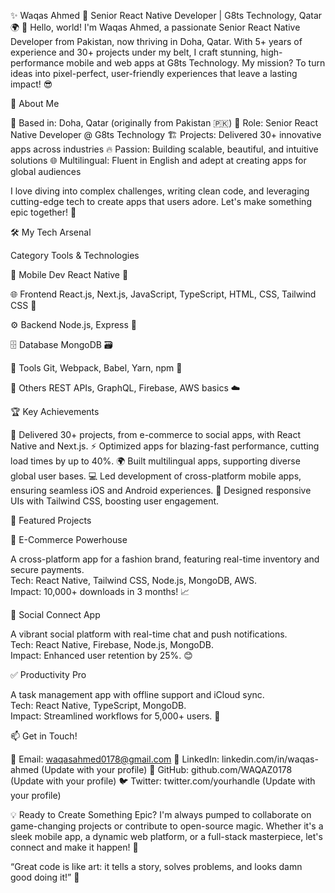 ✨ Waqas Ahmed 🚀
Senior React Native Developer | G8ts Technology, Qatar 🌍
👋 Hello, world! I'm Waqas Ahmed, a passionate Senior React Native Developer from Pakistan, now thriving in Doha, Qatar. With 5+ years of experience and 30+ projects under my belt, I craft stunning, high-performance mobile and web apps at G8ts Technology. My mission? To turn ideas into pixel-perfect, user-friendly experiences that leave a lasting impact! 😎

🌟 About Me

📍 Based in: Doha, Qatar (originally from Pakistan 🇵🇰)
💼 Role: Senior React Native Developer @ G8ts Technology
🏗️ Projects: Delivered 30+ innovative apps across industries
🔥 Passion: Building scalable, beautiful, and intuitive solutions
🌐 Multilingual: Fluent in English and adept at creating apps for global audiences

I love diving into complex challenges, writing clean code, and leveraging cutting-edge tech to create apps that users adore. Let's make something epic together! 🚀

🛠️ My Tech Arsenal



Category
Tools & Technologies



📱 Mobile Dev
React Native 🌟


🌐 Frontend
React.js, Next.js, JavaScript, TypeScript, HTML, CSS, Tailwind CSS 🎨


⚙️ Backend
Node.js, Express 🚀


🗄️ Database
MongoDB 🗃️


🧰 Tools
Git, Webpack, Babel, Yarn, npm 🔧


🔗 Others
REST APIs, GraphQL, Firebase, AWS basics ☁️



🏆 Key Achievements

🎉 Delivered 30+ projects, from e-commerce to social apps, with React Native and Next.js.
⚡ Optimized apps for blazing-fast performance, cutting load times by up to 40%.
🌍 Built multilingual apps, supporting diverse global user bases.
💻 Led development of cross-platform mobile apps, ensuring seamless iOS and Android experiences.
🎨 Designed responsive UIs with Tailwind CSS, boosting user engagement.


📱 Featured Projects

🛒 E-Commerce Powerhouse  

A cross-platform app for a fashion brand, featuring real-time inventory and secure payments.  
Tech: React Native, Tailwind CSS, Node.js, MongoDB, AWS.  
Impact: 10,000+ downloads in 3 months! 📈


💬 Social Connect App  

A vibrant social platform with real-time chat and push notifications.  
Tech: React Native, Firebase, Node.js, MongoDB.  
Impact: Enhanced user retention by 25%. 😊


✅ Productivity Pro  

A task management app with offline support and iCloud sync.  
Tech: React Native, TypeScript, MongoDB.  
Impact: Streamlined workflows for 5,000+ users. 💼




📫 Get in Touch!

📧 Email: waqasahmed0178@gmail.com
🔗 LinkedIn: linkedin.com/in/waqas-ahmed (Update with your profile)
🐙 GitHub: github.com/WAQAZ0178 (Update with your profile)
🐦 Twitter: twitter.com/yourhandle (Update with your profile)


💡 Ready to Create Something Epic?
I'm always pumped to collaborate on game-changing projects or contribute to open-source magic. Whether it's a sleek mobile app, a dynamic web platform, or a full-stack masterpiece, let's connect and make it happen! 🚀

“Great code is like art: it tells a story, solves problems, and looks damn good doing it!” 🎨
